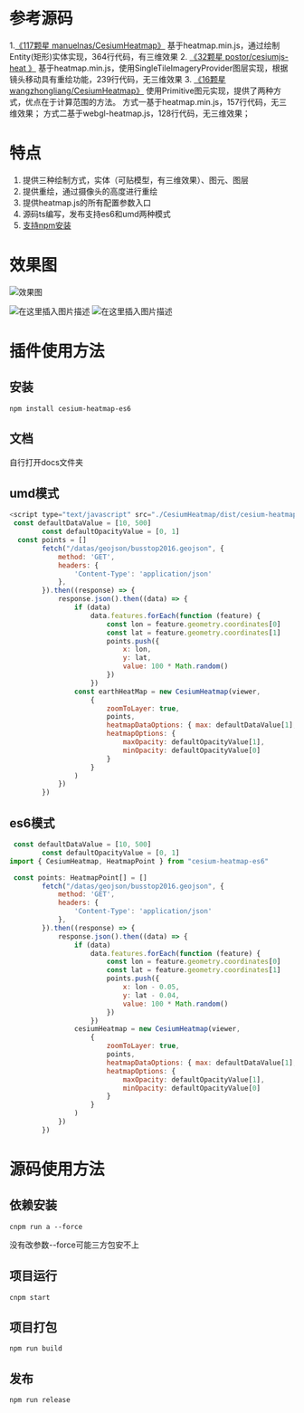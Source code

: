 # 参考源码
1.[《117颗星 manuelnas/CesiumHeatmap》](https://github.com/manuelnas/CesiumHeatmap)
基于heatmap.min.js，通过绘制Entity(矩形)实体实现，364行代码，有三维效果
2. [《32颗星 postor/cesiumjs-heat 》](https://github.com/postor/cesiumjs-heat)
基于heatmap.min.js，使用SingleTileImageryProvider图层实现，根据镜头移动具有重绘功能，239行代码，无三维效果
3. [《16颗星 wangzhongliang/CesiumHeatmap》](https://github.com/wangzhongliang/CesiumHeatmap)
使用Primitive图元实现，提供了两种方式，优点在于计算范围的方法。
方式一基于heatmap.min.js，157行代码，无三维效果；
方式二基于webgl-heatmap.js，128行代码，无三维效果；

# 特点
1. 提供三种绘制方式，实体（可贴模型，有三维效果）、图元、图层
2. 提供重绘，通过摄像头的高度进行重绘
3. 提供heatmap.js的所有配置参数入口
4. 源码ts编写，发布支持es6和umd两种模式
5. [支持npm安装](https://www.npmjs.com/package/cesium-heatmap-es6)

# 效果图

![效果图](https://img-blog.csdnimg.cn/d6f7e8f5cc8c459db86fd54a4462b3df.gif#pic_center)

![在这里插入图片描述](https://img-blog.csdnimg.cn/3717eb863969431885152b3ab67dfd2f.png?x-oss-process=image/watermark,type_d3F5LXplbmhlaQ,shadow_50,text_Q1NETiBAT05FR0lTRVIoWlBDKQ==,size_20,color_FFFFFF,t_70,g_se,x_16#pic_center)
![在这里插入图片描述](https://img-blog.csdnimg.cn/9f76a7f833bb400b867d6612eebe0d70.png?x-oss-process=image/watermark,type_d3F5LXplbmhlaQ,shadow_50,text_Q1NETiBAT05FR0lTRVIoWlBDKQ==,size_20,color_FFFFFF,t_70,g_se,x_16#pic_center)

# 插件使用方法

## 安装
`npm install cesium-heatmap-es6`

## 文档

自行打开docs文件夹
## umd模式

```javascript
<script type="text/javascript" src="./CesiumHeatmap/dist/cesium-heatmap-es6.umd.js"></script>
 const defaultDataValue = [10, 500]
        const defaultOpacityValue = [0, 1]
  const points = []
        fetch("/datas/geojson/busstop2016.geojson", {
            method: 'GET',
            headers: {
                'Content-Type': 'application/json'
            },
        }).then((response) => {
            response.json().then((data) => {
                if (data)
                    data.features.forEach(function (feature) {
                        const lon = feature.geometry.coordinates[0]
                        const lat = feature.geometry.coordinates[1]
                        points.push({
                            x: lon,
                            y: lat,
                            value: 100 * Math.random()
                        })
                    })
                const earthHeatMap = new CesiumHeatmap(viewer,
                    {
                        zoomToLayer: true,
                        points,
                        heatmapDataOptions: { max: defaultDataValue[1], min: defaultDataValue[0] },
                        heatmapOptions: {
                            maxOpacity: defaultOpacityValue[1],
                            minOpacity: defaultOpacityValue[0]
                        }
                    }
                )
            })
        })
```

## es6模式
```javascript
 const defaultDataValue = [10, 500]
        const defaultOpacityValue = [0, 1]
import { CesiumHeatmap, HeatmapPoint } from "cesium-heatmap-es6"

 const points: HeatmapPoint[] = []
        fetch("/datas/geojson/busstop2016.geojson", {
            method: 'GET',
            headers: {
                'Content-Type': 'application/json'
            },
        }).then((response) => {
            response.json().then((data) => {
                if (data)
                    data.features.forEach(function (feature) {
                        const lon = feature.geometry.coordinates[0]
                        const lat = feature.geometry.coordinates[1]
                        points.push({
                            x: lon - 0.05,
                            y: lat - 0.04,
                            value: 100 * Math.random()
                        })
                    })
                cesiumHeatmap = new CesiumHeatmap(viewer,
                    {
                        zoomToLayer: true,
                        points,
                        heatmapDataOptions: { max: defaultDataValue[1], min: defaultDataValue[0] },
                        heatmapOptions: {
                            maxOpacity: defaultOpacityValue[1],
                            minOpacity: defaultOpacityValue[0]
                        }
                    }
                )
            })
        })
```

# 源码使用方法
## 依赖安装
`cnpm run a --force`

没有改参数--force可能三方包安不上

## 项目运行
`cnpm start`

## 项目打包
`npm run build`

## 发布
`npm run release`